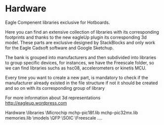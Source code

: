 Hardware
========

Eagle Compenent libraries exclusive for Hotboards.

Here you can find an extensive collection of libraries with 
its corresponding footprints and thanks to the new eagleUp 
plugin its corresponding 3d model. These parts are exclusive designed by
StackBlocks and only work for the Eagle Cadsoft software and Google Sketchup.

The bank is grouped into manufacturers and then subdivided into
libraries to group specific devices, for instances, we have the
Freescale folder, so we can find libraries suchs as hsc08,
accelerometers or kinetis MCU.

Every time you want to create a new part, is mandatory to check 
if the manufacturer already existed in the file structure if not
it should be created and so on with its corresponding group of 
library

For more information about 3d representations
http://eagleup.wordpress.com 

Hardware
  \libraries
    \Microchip
      mchp-pic18f.lib
      mchp-pic32mx.lib
      memories.lib
      \models
        \QFP
        \SOIC
    \Freescale
    ....
      
